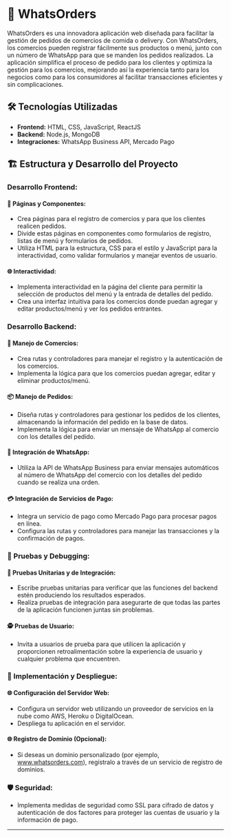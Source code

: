 # 🚀 WhatsOrders

WhatsOrders es una innovadora aplicación web diseñada para facilitar la gestión de pedidos de comercios de comida o delivery. Con WhatsOrders, los comercios pueden registrar fácilmente sus productos o menú, junto con un número de WhatsApp para que se manden los pedidos realizados. La aplicación simplifica el proceso de pedido para los clientes y optimiza la gestión para los comercios, mejorando así la experiencia tanto para los negocios como para los consumidores al facilitar transacciones eficientes y sin complicaciones.

## 🛠 Tecnologías Utilizadas

- **Frontend:** HTML, CSS, JavaScript, ReactJS
- **Backend:** Node.js, MongoDB
- **Integraciones:** WhatsApp Business API, Mercado Pago

## 🏗 Estructura y Desarrollo del Proyecto

### Desarrollo Frontend:

#### 🎨 Páginas y Componentes:

- Crea páginas para el registro de comercios y para que los clientes realicen pedidos.
- Divide estas páginas en componentes como formularios de registro, listas de menú y formularios de pedidos.
- Utiliza HTML para la estructura, CSS para el estilo y JavaScript para la interactividad, como validar formularios y manejar eventos de usuario.

#### 🌐 Interactividad:

- Implementa interactividad en la página del cliente para permitir la selección de productos del menú y la entrada de detalles del pedido.
- Crea una interfaz intuitiva para los comercios donde puedan agregar y editar productos/menú y ver los pedidos entrantes.

### Desarrollo Backend:

#### 🔧 Manejo de Comercios:

- Crea rutas y controladores para manejar el registro y la autenticación de los comercios.
- Implementa la lógica para que los comercios puedan agregar, editar y eliminar productos/menú.

#### 📦 Manejo de Pedidos:

- Diseña rutas y controladores para gestionar los pedidos de los clientes, almacenando la información del pedido en la base de datos.
- Implementa la lógica para enviar un mensaje de WhatsApp al comercio con los detalles del pedido.

#### 📱 Integración de WhatsApp:

- Utiliza la API de WhatsApp Business para enviar mensajes automáticos al número de WhatsApp del comercio con los detalles del pedido cuando se realiza una orden.

#### 💳 Integración de Servicios de Pago:

- Integra un servicio de pago como Mercado Pago para procesar pagos en línea.
- Configura las rutas y controladores para manejar las transacciones y la confirmación de pagos.

### 🧪 Pruebas y Debugging:

#### 🧪 Pruebas Unitarias y de Integración:

- Escribe pruebas unitarias para verificar que las funciones del backend estén produciendo los resultados esperados.
- Realiza pruebas de integración para asegurarte de que todas las partes de la aplicación funcionen juntas sin problemas.

#### 🕵️ Pruebas de Usuario:

- Invita a usuarios de prueba para que utilicen la aplicación y proporcionen retroalimentación sobre la experiencia de usuario y cualquier problema que encuentren.

### 🚀 Implementación y Despliegue:

#### 🌐 Configuración del Servidor Web:

- Configura un servidor web utilizando un proveedor de servicios en la nube como AWS, Heroku o DigitalOcean.
- Despliega tu aplicación en el servidor.

#### 🌐 Registro de Dominio (Opcional):

- Si deseas un dominio personalizado (por ejemplo, www.whatsorders.com), regístralo a través de un servicio de registro de dominios.

### 🛡 Seguridad:

- Implementa medidas de seguridad como SSL para cifrado de datos y autenticación de dos factores para proteger las cuentas de usuario y la información de pago.

---
